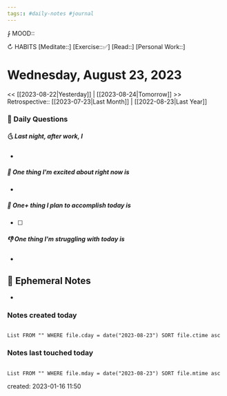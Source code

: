 ```yaml
---
tags:: #daily-notes #journal
---
```


⨑ MOOD::

↻ HABITS
[Meditate::]
[Exercise::✅]
[Read::]
[Personal Work::]

# Wednesday, August 23, 2023

<< [[2023-08-22|Yesterday]] | [[2023-08-24|Tomorrow]] >>
Retrospective:: [[2023-07-23|Last Month]] | [[2022-08-23|Last Year]]

### 📅 Daily Questions

##### 🌜 Last night, after work, I

-

##### 🙌 One thing I'm excited about right now is

-

##### 🚀 One+ thing I plan to accomplish today is

- [ ]

##### 👎 One thing I'm struggling with today is

-

## 📝 Ephemeral Notes

- 

### Notes created today

```dataview

List FROM "" WHERE file.cday = date("2023-08-23") SORT file.ctime asc

```

### Notes last touched today

```dataview

List FROM "" WHERE file.mday = date("2023-08-23") SORT file.mtime asc

```

created: 2023-01-16 11:50
